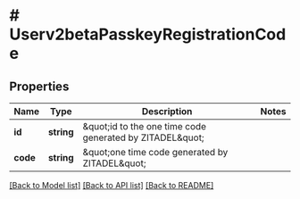 # # Userv2betaPasskeyRegistrationCode

## Properties

Name | Type | Description | Notes
------------ | ------------- | ------------- | -------------
**id** | **string** | \&quot;id to the one time code generated by ZITADEL\&quot; |
**code** | **string** | \&quot;one time code generated by ZITADEL\&quot; |

[[Back to Model list]](../../README.md#models) [[Back to API list]](../../README.md#endpoints) [[Back to README]](../../README.md)
